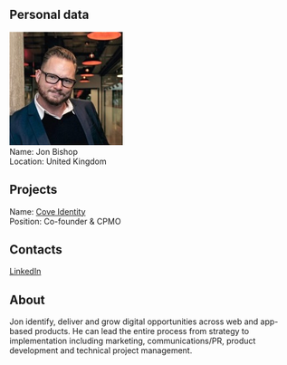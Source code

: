 ## Personal data
![jon bishop photo](photo/jon_bishop.jpg)  
Name:   Jon Bishop  
Location: United Kingdom  
## Projects 
Name: [Cove Identity](../projects/cove_identity.md)  
Position: Co-founder & CPMO   
## Contacts
[LinkedIn](https://www.linkedin.com/in/jonmbishop/)    
## About
Jon identify, deliver and grow digital opportunities across web and app-based products​. He can lead the entire process from strategy to implementation including marketing, communications/PR, product development and technical project management.
